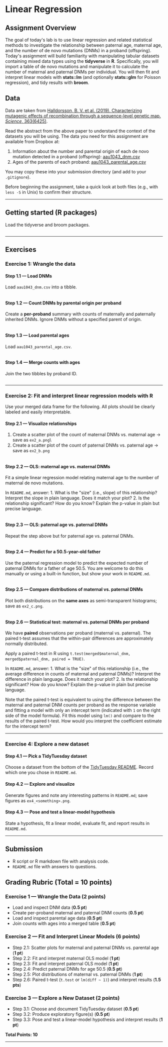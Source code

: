 # Linear Regression

## Assignment Overview

The goal of today's lab is to use linear regression and related statistical methods to investigate the relationship between paternal age, maternal age, and the number of de novo mutations (DNMs) in a proband (offspring). Today's assignment will build familiarity with manipulating tabular datasets containing mixed data types using the **tidyverse** in **R**. Specifically, you will import a table of de novo mutations and manipulate it to calculate the number of maternal and paternal DNMs per individual. You will then fit and interpret linear models with **stats::lm** (and optionally **stats::glm** for Poisson regression), and tidy results with **broom**.

## Data

Data are taken from [Halldorsson, B. V. et al. (2019). Characterizing mutagenic effects of recombination through a sequence-level genetic map. *Science*, 363(6425)](https://science.sciencemag.org/content/363/6425/eaau1043.abstract).

Read the abstract from the above paper to understand the context of the datasets you will be using. The data you need for this assignment are available from Dropbox at:

1.  Information about the number and parental origin of each de novo mutation detected in a proband (offspring): [aau1043_dnm.csv](https://www.dropbox.com/scl/fi/6e28a3dow872fi02cp537/aau1043_dnm.csv?rlkey=l3gs7fb6igff4el5ov6wg96ai&dl=0)
2.  Ages of the parents of each proband: [aau1043_parental_age.csv](https://www.dropbox.com/scl/fi/sjrq1x1g30h0j10ktxysi/aau1043_parental_age.csv?rlkey=e9g3m9iq4tfsm9ski7w4vb0bf&dl=0)

You may copy these into your submission directory (and add to your `.gitignore`).

Before beginning the assignment, take a quick look at both files (e.g., with `less -S` in Unix) to confirm their structure.

------------------------------------------------------------------------

## Getting started (R packages)

Load the tidyverse and broom packages.

```r
```

------------------------------------------------------------------------

## Exercises

### Exercise 1: Wrangle the data

#### **Step 1.1 — Load DNMs**

Load `aau1043_dnm.csv` into a tibble.

```r
```

#### **Step 1.2 — Count DNMs by parental origin per proband**

Create a **per-proband** summary with counts of maternally and paternally inherited DNMs. Ignore DNMs without a specified parent of origin.

```r
```

#### **Step 1.3 — Load parental ages**

Load `aau1043_parental_age.csv`.

```r
```

#### **Step 1.4 — Merge counts with ages**

Join the two tibbles by proband ID.

```r
```

------------------------------------------------------------------------

### Exercise 2: Fit and interpret linear regression models with R

Use your merged data frame for the following. All plots should be clearly labeled and easily interpretable.

#### **Step 2.1 — Visualize relationships**

1)  Create a scatter plot of the count of maternal DNMs vs. maternal age → save as `ex2_a.png`\
2)  Create a scatter plot of the count of paternal DNMs vs. paternal age → save as `ex2_b.png`

```r
```

#### **Step 2.2 — OLS: maternal age vs. maternal DNMs**

Fit a simple linear regression model relating maternal age to the number of maternal de novo mutations. 

In `README.md`, answer: 1. What is the "size" (i.e., slope) of this relationship? Interpret the slope in plain language. Does it match your plot? 2. Is the relationship significant? How do you know? Explain the p-value in plain but precise language.


```r
```

#### **Step 2.3 — OLS: paternal age vs. paternal DNMs**

Repeat the step above but for paternal age vs. paternal DNMs.

```r
```

#### **Step 2.4 — Predict for a 50.5-year-old father**

Use the paternal regression model to predict the expected number of paternal DNMs for a father of age 50.5. You are welcome to do this manually or using a built-in function, but show your work in `README.md`.

```r
```

#### **Step 2.5 — Compare distributions of maternal vs. paternal DNMs**

Plot both distributions on the **same axes** as semi-transparent histograms; save as `ex2_c.png`.

```r
```

#### **Step 2.6 — Statistical test: maternal vs. paternal DNMs per proband**

We have **paired** observations per proband (maternal vs. paternal). The paired t-test assumes that the within-pair differences are approximately normally distributed.

Apply a paired t-test in R using `t.test(merged$maternal_dnm, merged$paternal_dnm, paired = TRUE)`.

In `README.md`, answer: 1. What is the "size" of this relationship (i.e., the average difference in counts of maternal and paternal DNMs)? Interpret the difference in plain language. Does it match your plot? 2. Is the relationship significant? How do you know? Explain the p-value in plain but precise language.

Note that the paired t-test is equivalent to using the difference between the maternal and paternal DNM counts per proband as the response variable and fitting a model with only an intercept term (indicated with `1` on the right side of the model formula). Fit this model using `lm()` and compare to the results of the paired t-test. How would you interpret the coefficient estimate for the intercept term? 

------------------------------------------------------------------------

### Exercise 4: Explore a new dataset

#### **Step 4.1 — Pick a TidyTuesday dataset**

Choose a dataset from the bottom of the [TidyTuesday README](https://github.com/rfordatascience/tidytuesday). Record which one you chose in `README.md`.

#### **Step 4.2 — Explore and visualize**

Generate figures and note any interesting patterns in `README.md`; save figures as `ex4_<something>.png`.

#### **Step 4.3 — Pose and test a linear-model hypothesis**

State a hypothesis, fit a linear model, evaluate fit, and report results in `README.md`.

------------------------------------------------------------------------

## Submission
- R script or R markdown file with analysis code.
- `README.md` file with answers to questions.

## Grading Rubric (Total = 10 points)

### **Exercise 1 — Wrangle the Data (2 points)**
- Load and inspect DNM data (**0.5 pt**)
- Create per-proband maternal and paternal DNM counts (**0.5 pt**)
- Load and inspect parental age data (**0.5 pt**)
- Join counts with ages into a merged table (**0.5 pt**)

### **Exercise 2 — Fit and Interpret Linear Models (6 points)**
- Step 2.1: Scatter plots for maternal and paternal DNMs vs. parental age (**1 pt**)
- Step 2.2: Fit and interpret maternal OLS model (**1 pt**)
- Step 2.3: Fit and interpret paternal OLS model (**1 pt**)
- Step 2.4: Predict paternal DNMs for age 50.5 (**0.5 pt**)
- Step 2.5: Plot distributions of maternal vs. paternal DNMs (**1 pt**)
- Step 2.6: Paired t-test (`t.test` or `lm(diff ~ 1)`) and interpret results (**1.5 pts**)

### **Exercise 3 — Explore a New Dataset (2 points)**
- Step 3.1: Choose and document TidyTuesday dataset (**0.5 pt**)
- Step 3.2: Produce exploratory figure(s) (**0.5 pt**)
- Step 3.3: Pose and test a linear-model hypothesis and interpret results (**1 pt**)

**Total Points: 10**

------------------------------------------------------------------------
